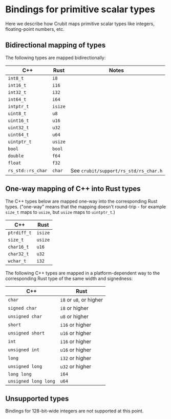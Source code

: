 # Bindings for primitive scalar types

Here we describe how Crubit maps primitive scalar types like integers,
floating-point numbers, etc.

## Bidirectional mapping of types

The following types are mapped bidirectionally:

C++               | Rust    | Notes
----------------- | ------- | -------------------------------------
`int8_t`          | `i8`    |
`int16_t`         | `i16`   |
`int32_t`         | `i32`   |
`int64_t`         | `i64`   |
`intptr_t`        | `isize` |
`uint8_t`         | `u8`    |
`uint16_t`        | `u16`   |
`uint32_t`        | `u32`   |
`uint64_t`        | `u64`   |
`uintptr_t`       | `usize` |
`bool`            | `bool`  |
`double`          | `f64`   |
`float`           | `f32`   |
`rs_std::rs_char` | `char`  | See `crubit/support/rs_std/rs_char.h`

## One-way mapping of C++ into Rust types

The C++ types below are mapped one-way into the corresponding Rust types.
("one-way" means that the mapping doesn't round-trip - for example `size_t` maps
to `usize`, but `usize` maps to `uintptr_t`.)

C++         | Rust
----------- | -------
`ptrdiff_t` | `isize`
`size_t`    | `usize`
`char16_t`  | `u16`
`char32_t`  | `u32`
`wchar_t`   | `i32`

<!-- TODO(b/276790180): if we use `ffi::c_char` etc., document it here -->

The following C++ types are mapped in a platform-dependent way to the
corresponding Rust type of the same width and signedness:

C++                  | Rust
-------------------- | -----------------------
`char`               | `i8` or `u8`, or higher
`signed char`        | `i8` or higher
`unsigned char`      | `u8` or higher
`short`              | `i16` or higher
`unsigned short`     | `u16` or higher
`int`                | `i16` or higher
`unsigned int`       | `u16` or higher
`long`               | `i32` or higher
`unsigned long`      | `u32` or higher
`long long`          | `i64`
`unsigned long long` | `u64`

## Unsupported types

Bindings for 128-bit-wide integers are not supported at this point.
